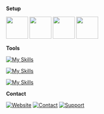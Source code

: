 **Setup**

<img src="https://commons.wikimedia.org/wiki/File:Gnomelogo.svg" height="60" width="60">
<img src="https://upload.wikimedia.org/wikipedia/commons/9/9a/Visual_Studio_Code_1.35_icon.svg" height="60" width="60">
<img src="https://commons.wikimedia.org/wiki/File:Firefox_logo,_2019.svg" height="60" width="60">
<img src="https://commons.wikimedia.org/wiki/File:Arch_Linux_%22Crystal%22_icon.svg" height="60" width="60">

**Tools**

[![My Skills](https://skillicons.dev/icons?i=typescript,javascript,php,go,python)](https://skillicons.dev)

[![My Skills](https://skillicons.dev/icons?i=vue,react,tailwind,nextjs,express,nodejs,laravel,mysql,postgres)](https://skillicons.dev)

[![My Skills](https://skillicons.dev/icons?i=figma,redux,prisma,tauri,git)](https://skillicons.dev)

**Contact**

[![Website](https://img.shields.io/badge/-ahme.dev-darkslategray?logo=Firefox&style=for-the-badge&logoColor=white)](https://ahme.dev)
[![Contact](https://img.shields.io/badge/-Telegram-darkslategray?logo=Telegram&style=for-the-badge&logoColor=white)](https://t.me/ahmedkabd)
[![Support](https://img.shields.io/badge/-Donate-darkslategray?logo=Buymeacoffee&style=for-the-badge&logoColor=white)](https://www.buymeacoffee.com/ahmeddots)
